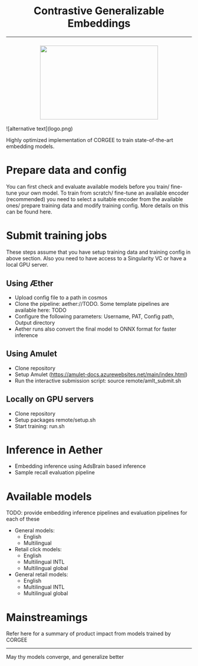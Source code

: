 <h1 align="center">Contrastive Generalizable Embeddings</h1>
<hr>

<div><h3 align="center">
    <img width="320" height="200" src="logo.png" />
</h3></div>
![alternative text](logo.png)

Highly optimized implementation of CORGEE to train state-of-the-art embedding models.

# Prepare data and config
You can first check and evaluate available models before you train/ fine-tune your own model.
To train from scratch/ fine-tune an available encoder (recommended) you need to select a suitable encoder from the available ones/ prepare training data and modify training config. More details on this can be found here.

# Submit training jobs
These steps assume that you have setup training data and training config in above section. Also you need to have access to a Singularity VC or have a local GPU server.
## Using Æther
- Upload config file to a path in cosmos
- Clone the pipeline: aether://TODO. Some template pipelines are available here: TODO
- Configure the following parameters: Username, PAT, Config path, Output directory
- Aether runs also convert the final model to ONNX format for faster inference
## Using Amulet
- Clone repository
- Setup Amulet (https://amulet-docs.azurewebsites.net/main/index.html)
- Run the interactive submission script: source remote/amlt_submit.sh
## Locally on GPU servers
- Clone repository
- Setup packages remote/setup.sh
- Start training: run.sh

# Inference in Aether
- Embedding inference using AdsBrain based inference
- Sample recall evaluation pipeline

# Available models
TODO: provide embedding inference pipelines and evaluation pipelines for each of these
- General models: 
  - English
  - Multilingual
- Retail click models:
  - English
  - Multilingual INTL
  - Multilingual global
- General retail models:
  - English
  - Multilingual INTL
  - Multilingual global

# Mainstreamings
Refer here for a summary of product impact from models trained by CORGEE

<hr>
May thy models converge, and generalize better
